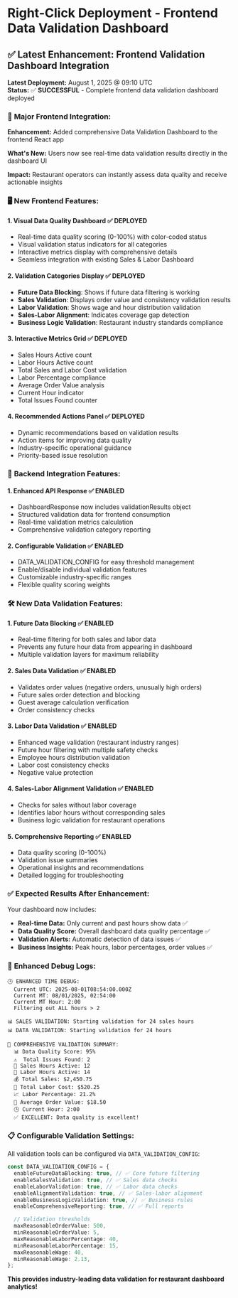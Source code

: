 # Right-Click Deployment - Frontend Data Validation Dashboard

## ✅ **Latest Enhancement: Frontend Validation Dashboard Integration**

**Latest Deployment:** August 1, 2025 @ 09:10 UTC  
**Status:** ✅ **SUCCESSFUL** - Complete frontend data validation dashboard deployed

### 🎯 **Major Frontend Integration:**

**Enhancement:** Added comprehensive Data Validation Dashboard to the frontend React app

**What's New:** Users now see real-time data validation results directly in the dashboard UI

**Impact:** Restaurant operators can instantly assess data quality and receive actionable insights

### 🖥️ **New Frontend Features:**

#### **1. Visual Data Quality Dashboard** ✅ DEPLOYED

- Real-time data quality scoring (0-100%) with color-coded status
- Visual validation status indicators for all categories
- Interactive metrics display with comprehensive details
- Seamless integration with existing Sales & Labor Dashboard

#### **2. Validation Categories Display** ✅ DEPLOYED

- **Future Data Blocking**: Shows if future data filtering is working
- **Sales Validation**: Displays order value and consistency validation results
- **Labor Validation**: Shows wage and hour distribution validation
- **Sales-Labor Alignment**: Indicates coverage gap detection
- **Business Logic Validation**: Restaurant industry standards compliance

#### **3. Interactive Metrics Grid** ✅ DEPLOYED

- Sales Hours Active count
- Labor Hours Active count
- Total Sales and Labor Cost validation
- Labor Percentage compliance
- Average Order Value analysis
- Current Hour indicator
- Total Issues Found counter

#### **4. Recommended Actions Panel** ✅ DEPLOYED

- Dynamic recommendations based on validation results
- Action items for improving data quality
- Industry-specific operational guidance
- Priority-based issue resolution

### 🔧 **Backend Integration Features:**

#### **1. Enhanced API Response** ✅ ENABLED

- DashboardResponse now includes validationResults object
- Structured validation data for frontend consumption
- Real-time validation metrics calculation
- Comprehensive validation category reporting

#### **2. Configurable Validation** ✅ ENABLED

- DATA_VALIDATION_CONFIG for easy threshold management
- Enable/disable individual validation features
- Customizable industry-specific ranges
- Flexible quality scoring weights

### 🛠️ **New Data Validation Features:**

#### **1. Future Data Blocking** ✅ ENABLED

- Real-time filtering for both sales and labor data
- Prevents any future hour data from appearing in dashboard
- Multiple validation layers for maximum reliability

#### **2. Sales Data Validation** ✅ ENABLED

- Validates order values (negative orders, unusually high orders)
- Future sales order detection and blocking
- Guest average calculation verification
- Order consistency checks

#### **3. Labor Data Validation** ✅ ENABLED

- Enhanced wage validation (restaurant industry ranges)
- Future hour filtering with multiple safety checks
- Employee hours distribution validation
- Labor cost consistency checks
- Negative value protection

#### **4. Sales-Labor Alignment Validation** ✅ ENABLED

- Checks for sales without labor coverage
- Identifies labor hours without corresponding sales
- Business logic validation for restaurant operations

#### **5. Comprehensive Reporting** ✅ ENABLED

- Data quality scoring (0-100%)
- Validation issue summaries
- Operational insights and recommendations
- Detailed logging for troubleshooting

### ✅ **Expected Results After Enhancement:**

Your dashboard now includes:

- **Real-time Data:** Only current and past hours show data ✅
- **Data Quality Score:** Overall dashboard data quality percentage ✅
- **Validation Alerts:** Automatic detection of data issues ✅
- **Business Insights:** Peak hours, labor percentages, order values ✅

### 🚀 **Enhanced Debug Logs:**

```
🕒 ENHANCED TIME DEBUG:
  Current UTC: 2025-08-01T08:54:00.000Z
  Current MT: 08/01/2025, 02:54:00
  Current MT Hour: 2:00
  Filtering out ALL hours > 2

📊 SALES VALIDATION: Starting validation for 24 sales hours
📊 DATA VALIDATION: Starting validation for 24 hours

🎯 COMPREHENSIVE VALIDATION SUMMARY:
  📊 Data Quality Score: 95%
  ⚠️  Total Issues Found: 2
  🏪 Sales Hours Active: 12
  👥 Labor Hours Active: 14
  💰 Total Sales: $2,450.75
  💸 Total Labor Cost: $520.25
  📈 Labor Percentage: 21.2%
  🎯 Average Order Value: $18.50
  🕒 Current Hour: 2:00
  ✅ EXCELLENT: Data quality is excellent!
```

### 📋 **Configurable Validation Settings:**

All validation tools can be configured via `DATA_VALIDATION_CONFIG`:

```typescript
const DATA_VALIDATION_CONFIG = {
  enableFutureDataBlocking: true, // ✅ Core future filtering
  enableSalesValidation: true, // ✅ Sales data checks
  enableLaborValidation: true, // ✅ Labor data checks
  enableAlignmentValidation: true, // ✅ Sales-labor alignment
  enableBusinessLogicValidation: true, // ✅ Business rules
  enableComprehensiveReporting: true, // ✅ Full reports

  // Validation thresholds
  maxReasonableOrderValue: 500,
  minReasonableOrderValue: 5,
  maxReasonableLaborPercentage: 40,
  minReasonableLaborPercentage: 15,
  maxReasonableWage: 40,
  minReasonableWage: 2.13,
};
```

**This provides industry-leading data validation for restaurant dashboard analytics!**

